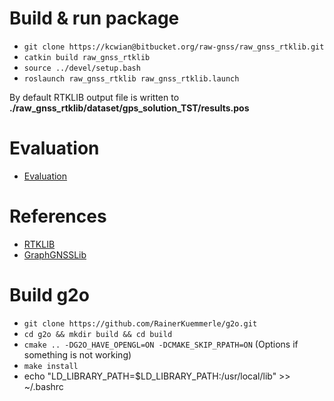 # Build & run package
* `git clone https://kcwian@bitbucket.org/raw-gnss/raw_gnss_rtklib.git`
* `catkin build raw_gnss_rtklib`
* `source ../devel/setup.bash`
* `roslaunch raw_gnss_rtklib raw_gnss_rtklib.launch`

By default RTKLIB output file is written to **./raw_gnss_rtklib/dataset/gps_solution_TST/results.pos**

# Evaluation
* [Evaluation](https://bitbucket.org/raw-gnss/raw_gnss_rtklib/src/master/evaluation/)
# References
* [RTKLIB](https://github.com/tomojitakasu/RTKLIB/tree/rtklib_2.4.3)
* [GraphGNSSLib](https://github.com/weisongwen/GraphGNSSLib)

# Build g2o
- `git clone https://github.com/RainerKuemmerle/g2o.git`
- `cd g2o && mkdir build && cd build`
- `cmake .. -DG2O_HAVE_OPENGL=ON -DCMAKE_SKIP_RPATH=ON` (Options if something is not working)
- `make install`
- echo "LD_LIBRARY_PATH=$LD_LIBRARY_PATH:/usr/local/lib" >> ~/.bashrc

